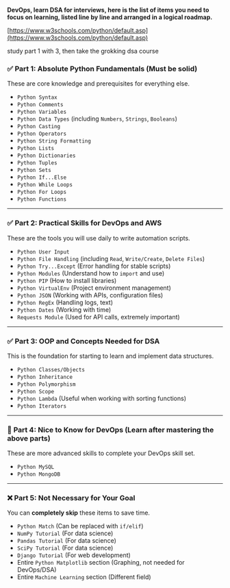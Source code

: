 **DevOps, learn **DSA for interviews**, here is the list of items you **need to focus on learning**, listed line by line and arranged in a logical roadmap.**

[https://www.w3schools.com/python/default.asp](https://www.w3schools.com/python/default.asp)

study part 1 with 3, then take the grokking dsa course

### ✅ **Part 1: Absolute Python Fundamentals (Must be solid)**

These are core knowledge and prerequisites for everything else.

- `Python Syntax`
- `Python Comments`
- `Python Variables`
- `Python Data Types` (including `Numbers`, `Strings`, `Booleans`)
- `Python Casting`
- `Python Operators`
- `Python String Formatting`
- `Python Lists`
- `Python Dictionaries`
- `Python Tuples`
- `Python Sets`
- `Python If...Else`
- `Python While Loops`
- `Python For Loops`
- `Python Functions`

---

### ✅ **Part 2: Practical Skills for DevOps and AWS**

These are the tools you will use daily to write automation scripts.

- `Python User Input`
- `Python File Handling` (including `Read`, `Write/Create`, `Delete Files`)
- `Python Try...Except` (Error handling for stable scripts)
- `Python Modules` (Understand how to `import` and use)
- `Python PIP` (How to install libraries)
- `Python VirtualEnv` (Project environment management)
- `Python JSON` (Working with APIs, configuration files)
- `Python RegEx` (Handling logs, text)
- `Python Dates` (Working with time)
- `Requests Module` (Used for API calls, extremely important)

---

### ✅ **Part 3: OOP and Concepts Needed for DSA**

This is the foundation for starting to learn and implement data structures.

- `Python Classes/Objects`
- `Python Inheritance`
- `Python Polymorphism`
- `Python Scope`
- `Python Lambda` (Useful when working with sorting functions)
- `Python Iterators`

---

### 🤔 **Part 4: Nice to Know for DevOps (Learn after mastering the above parts)**

These are more advanced skills to complete your DevOps skill set.

- `Python MySQL`
- `Python MongoDB`

---

### ❌ **Part 5: Not Necessary for Your Goal**

You can **completely skip** these items to save time.

- `Python Match` (Can be replaced with `if/elif`)
- `NumPy Tutorial` (For data science)
- `Pandas Tutorial` (For data science)
- `SciPy Tutorial` (For data science)
- `Django Tutorial` (For web development)
- Entire `Python Matplotlib` section (Graphing, not needed for DevOps/DSA)
- Entire `Machine Learning` section (Different field)
